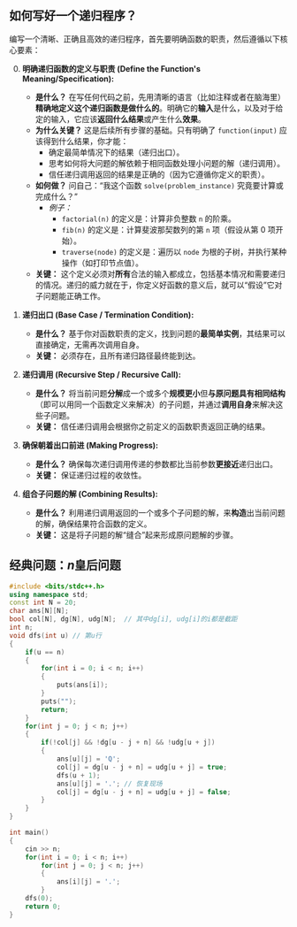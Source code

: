## 如何写好一个递归程序？

编写一个清晰、正确且高效的递归程序，首先要明确函数的职责，然后遵循以下核心要素：

0.  **明确递归函数的定义与职责 (Define the Function's Meaning/Specification):**
    *   **是什么？** 在写任何代码之前，先用清晰的语言（比如注释或者在脑海里）**精确地定义这个递归函数是做什么的**。明确它的**输入**是什么，以及对于给定的输入，它应该**返回什么结果**或产生什么**效果**。
    *   **为什么关键？** 这是后续所有步骤的基础。只有明确了 `function(input)` 应该得到什么结果，你才能：
        *   确定最简单情况下的结果（递归出口）。
        *   思考如何将大问题的解依赖于相同函数处理小问题的解（递归调用）。
        *   信任递归调用返回的结果是正确的（因为它遵循你定义的职责）。
    *   **如何做？** 问自己：“我这个函数 `solve(problem_instance)` 究竟要计算或完成什么？”
        *   *例子：*
            *   `factorial(n)` 的定义是：计算非负整数 `n` 的阶乘。
            *   `fib(n)` 的定义是：计算斐波那契数列的第 `n` 项（假设从第 0 项开始）。
            *   `traverse(node)` 的定义是：遍历以 `node` 为根的子树，并执行某种操作（如打印节点值）。
    *   **关键：** 这个定义必须对**所有**合法的输入都成立，包括基本情况和需要递归的情况。递归的威力就在于，你定义好函数的意义后，就可以“假设”它对子问题能正确工作。

1.  **递归出口 (Base Case / Termination Condition):**
    *   **是什么？** 基于你对函数职责的定义，找到问题的**最简单实例**，其结果可以直接确定，无需再次调用自身。
    *   **关键：** 必须存在，且所有递归路径最终能到达。

2.  **递归调用 (Recursive Step / Recursive Call):**
    *   **是什么？** 将当前问题**分解**成一个或多个**规模更小**但**与原问题具有相同结构**（即可以用同一个函数定义来解决）的子问题，并通过**调用自身**来解决这些子问题。
    *   **关键：** 信任递归调用会根据你之前定义的函数职责返回正确的结果。

3.  **确保朝着出口前进 (Making Progress):**
    *   **是什么？** 确保每次递归调用传递的参数都比当前参数**更接近**递归出口。
    *   **关键：** 保证递归过程的收敛性。

4.  **组合子问题的解 (Combining Results):**
    *   **是什么？** 利用递归调用返回的一个或多个子问题的解，来**构造**出当前问题的解，确保结果符合函数的定义。
    *   **关键：** 这是将子问题的解“缝合”起来形成原问题解的步骤。


## 经典问题：$n$皇后问题
```cpp
#include <bits/stdc++.h>
using namespace std;
const int N = 20;
char ans[N][N];
bool col[N], dg[N], udg[N];  // 其中dg[i], udg[i]的i都是截距
int n;
void dfs(int u) // 第u行
{
	if(u == n)
	{
		for(int i = 0; i < n; i++)
		{
			puts(ans[i]);
		}
		puts("");
		return;
	}
	for(int j = 0; j < n; j++)
	{
		if(!col[j] && !dg[u - j + n] && !udg[u + j])
		{
			ans[u][j] = 'Q';
			col[j] = dg[u - j + n] = udg[u + j] = true;
			dfs(u + 1);
			ans[u][j] = '.'; // 恢复现场
			col[j] = dg[u - j + n] = udg[u + j] = false;			
		}
	}
}

int main()
{
	cin >> n;
	for(int i = 0; i < n; i++)
		for(int j = 0; j < n; j++)
		{
			ans[i][j] = '.';
		}
	dfs(0);
	return 0;
}

```

